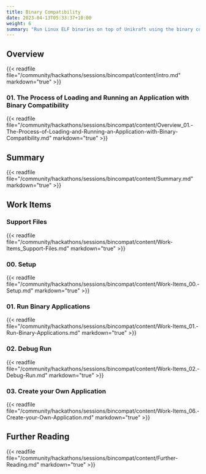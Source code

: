 ```yaml
---
title: Binary Compatibility
date: 2023-04-13T05:33:37+10:00
weight: 6
summary: "Run Linux ELF binaries on top of Unikraft using the binary compatibility layer."
---
```


## Overview

{{< readfile file="/community/hackathons/sessions/bincompat/content/intro.md" markdown="true" >}}

### 01. The Process of Loading and Running an Application with Binary Compatibility

{{< readfile file="/community/hackathons/sessions/bincompat/content/Overview_01.-The-Process-of-Loading-and-Running-an-Application-with-Binary-Compatibility.md" markdown="true" >}}

## Summary

{{< readfile file="/community/hackathons/sessions/bincompat/content/Summary.md" markdown="true" >}}

## Work Items

### Support Files

{{< readfile file="/community/hackathons/sessions/bincompat/content/Work-Items_Support-Files.md" markdown="true" >}}

### 00. Setup

{{< readfile file="/community/hackathons/sessions/bincompat/content/Work-Items_00.-Setup.md" markdown="true" >}}

### 01. Run Binary Applications

{{< readfile file="/community/hackathons/sessions/bincompat/content/Work-Items_01.-Run-Binary-Applications.md" markdown="true" >}}

### 02. Debug Run

{{< readfile file="/community/hackathons/sessions/bincompat/content/Work-Items_02.-Debug-Run.md" markdown="true" >}}

### 03. Create your Own Application

{{< readfile file="/community/hackathons/sessions/bincompat/content/Work-Items_06.-Create-your-Own-Application.md" markdown="true" >}}

## Further Reading

{{< readfile file="/community/hackathons/sessions/bincompat/content/Further-Reading.md" markdown="true" >}}
